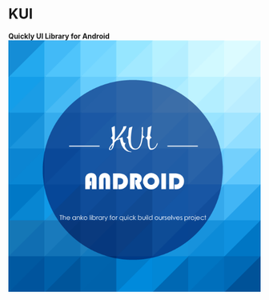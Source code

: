 # KUI
**Quickly UI Library for Android**
![LOGO](https://github.com/StormKid/KUI/blob/master/logo/KUI.png)
